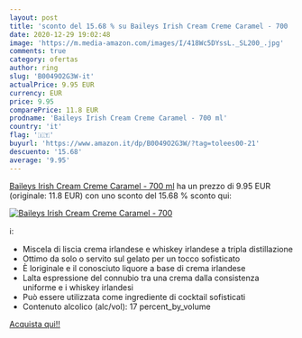 ```yaml
---
layout: post
title: 'sconto del 15.68 % su Baileys Irish Cream Creme Caramel - 700   '
date: 2020-12-29 19:02:48
image: 'https://m.media-amazon.com/images/I/418Wc5DYssL._SL200_.jpg'
comments: true
category: ofertas
author: ring
slug: 'B0049O2G3W-it'
actualPrice: 9.95 EUR
currency: EUR
price: 9.95
comparePrice: 11.8 EUR
prodname: 'Baileys Irish Cream Creme Caramel - 700 ml'
country: 'it'
flag: '🇮🇹'
buyurl: 'https://www.amazon.it/dp/B0049O2G3W/?tag=tolees00-21'
descuento: '15.68'
average: '9.95'
---
```


[Baileys Irish Cream Creme Caramel - 700 ml](https://www.amazon.it/dp/B0049O2G3W/?tag=tolees00-21) ha un prezzo di 9.95 EUR (originale: 11.8 EUR) con uno sconto del 15.68 % sconto qui:

[![Baileys Irish Cream Creme Caramel - 700 ](https://m.media-amazon.com/images/I/418Wc5DYssL._SL200_.jpg)](https://www.amazon.it/dp/B0049O2G3W/?tag=tolees00-21)

ℹ️:

- Miscela di liscia crema irlandese e whiskey irlandese a tripla distillazione
- Ottimo da solo o servito sul gelato per un tocco sofisticato
- È loriginale e il conosciuto liquore a base di crema irlandese
- Lalta espressione del connubio tra una crema dalla consistenza uniforme e i whiskey irlandesi
- Può essere utilizzata come ingrediente di cocktail sofisticati
- Contenuto alcolico (alc/vol): 17 percent_by_volume

[Acquista qui!!](https://www.amazon.it/dp/B0049O2G3W/?tag=tolees00-21)
